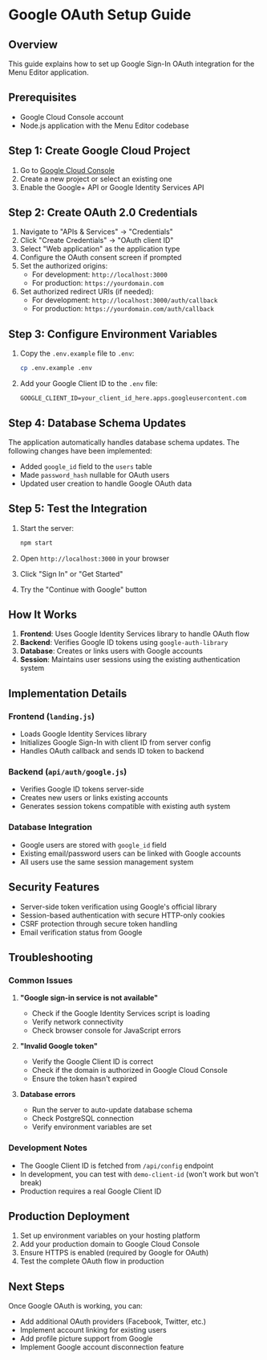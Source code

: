 # Google OAuth Setup Guide

## Overview
This guide explains how to set up Google Sign-In OAuth integration for the Menu Editor application.

## Prerequisites
- Google Cloud Console account
- Node.js application with the Menu Editor codebase

## Step 1: Create Google Cloud Project

1. Go to [Google Cloud Console](https://console.cloud.google.com/)
2. Create a new project or select an existing one
3. Enable the Google+ API or Google Identity Services API

## Step 2: Create OAuth 2.0 Credentials

1. Navigate to "APIs & Services" → "Credentials"
2. Click "Create Credentials" → "OAuth client ID"
3. Select "Web application" as the application type
4. Configure the OAuth consent screen if prompted
5. Set the authorized origins:
   - For development: `http://localhost:3000`
   - For production: `https://yourdomain.com`
6. Set authorized redirect URIs (if needed):
   - For development: `http://localhost:3000/auth/callback`
   - For production: `https://yourdomain.com/auth/callback`

## Step 3: Configure Environment Variables

1. Copy the `.env.example` file to `.env`:
   ```bash
   cp .env.example .env
   ```

2. Add your Google Client ID to the `.env` file:
   ```
   GOOGLE_CLIENT_ID=your_client_id_here.apps.googleusercontent.com
   ```

## Step 4: Database Schema Updates

The application automatically handles database schema updates. The following changes have been implemented:

- Added `google_id` field to the `users` table
- Made `password_hash` nullable for OAuth users
- Updated user creation to handle Google OAuth data

## Step 5: Test the Integration

1. Start the server:
   ```bash
   npm start
   ```

2. Open `http://localhost:3000` in your browser
3. Click "Sign In" or "Get Started"
4. Try the "Continue with Google" button

## How It Works

1. **Frontend**: Uses Google Identity Services library to handle OAuth flow
2. **Backend**: Verifies Google ID tokens using `google-auth-library`
3. **Database**: Creates or links users with Google accounts
4. **Session**: Maintains user sessions using the existing authentication system

## Implementation Details

### Frontend (`landing.js`)
- Loads Google Identity Services library
- Initializes Google Sign-In with client ID from server config
- Handles OAuth callback and sends ID token to backend

### Backend (`api/auth/google.js`)
- Verifies Google ID tokens server-side
- Creates new users or links existing accounts
- Generates session tokens compatible with existing auth system

### Database Integration
- Google users are stored with `google_id` field
- Existing email/password users can be linked with Google accounts
- All users use the same session management system

## Security Features

- Server-side token verification using Google's official library
- Session-based authentication with secure HTTP-only cookies
- CSRF protection through secure token handling
- Email verification status from Google

## Troubleshooting

### Common Issues

1. **"Google sign-in service is not available"**
   - Check if the Google Identity Services script is loading
   - Verify network connectivity
   - Check browser console for JavaScript errors

2. **"Invalid Google token"**
   - Verify the Google Client ID is correct
   - Check if the domain is authorized in Google Cloud Console
   - Ensure the token hasn't expired

3. **Database errors**
   - Run the server to auto-update database schema
   - Check PostgreSQL connection
   - Verify environment variables are set

### Development Notes

- The Google Client ID is fetched from `/api/config` endpoint
- In development, you can test with `demo-client-id` (won't work but won't break)
- Production requires a real Google Client ID

## Production Deployment

1. Set up environment variables on your hosting platform
2. Add your production domain to Google Cloud Console
3. Ensure HTTPS is enabled (required by Google for OAuth)
4. Test the complete OAuth flow in production

## Next Steps

Once Google OAuth is working, you can:
- Add additional OAuth providers (Facebook, Twitter, etc.)
- Implement account linking for existing users
- Add profile picture support from Google
- Implement Google account disconnection feature